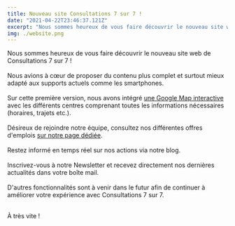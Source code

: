 ```yaml
---
title: Nouveau site Consultations 7 sur 7 !
date: "2021-04-22T23:46:37.121Z"
excerpt: "Nous sommes heureux de vous faire découvrir le nouveau site web de Consultations 7 sur 7 !"
img: ./website.png
---
```


Nous sommes heureux de vous faire découvrir le nouveau site web de Consultations 7 sur 7 !
<br></br>
Nous avions à cœur  de proposer du contenu plus complet et surtout mieux adapté aux supports actuels comme les smartphones.
<br></br>
Sur cette première version, nous avons intégré [une Google Map interactive](https://www.consultations77.org/nos-centres) avec les différents centres comprenant toutes les informations nécessaires (horaires, trajets etc.).
<br></br>
Désireux de rejoindre notre équipe, consultez nos différentes offres d'emplois [sur notre page dédiée](https://www.consultations77.org/recrutement).
<br></br>
Restez informé en temps réel sur nos actions via notre blog.
<br></br>
Inscrivez-vous à notre Newsletter et recevez directement nos dernières actualités dans votre boîte mail.
<br></br>
D'autres fonctionnalités sont à venir dans le futur afin de continuer à améliorer votre expérience avec Consultations 7 sur 7.
<br></br>

À très vite !
